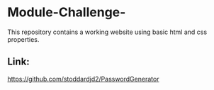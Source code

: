 # Module-Challenge-
This repository contains a working website using basic html and css properties.

## Link:
https://github.com/stoddardjd2/PasswordGenerator
